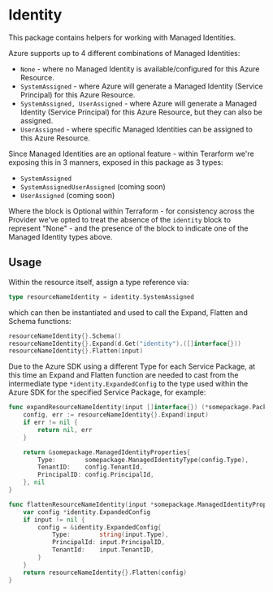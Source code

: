 # Identity

This package contains helpers for working with Managed Identities.

Azure supports up to 4 different combinations of Managed Identities:

* `None` - where no Managed Identity is available/configured for this Azure Resource.
* `SystemAssigned` - where Azure will generate a Managed Identity (Service Principal) for this Azure Resource.
* `SystemAssigned, UserAssigned` - where Azure will generate a Managed Identity (Service Principal) for this Azure Resource, but they can also be assigned.
* `UserAssigned` - where specific Managed Identities can be assigned to this Azure Resource.

Since Managed Identities are an optional feature - within Terarform we're exposing this in 3 manners, exposed in this package as 3 types:

* `SystemAssigned`
* `SystemAssignedUserAssigned` (coming soon)
* `UserAssigned` (coming soon)

Where the block is Optional within Terraform - for consistency across the Provider we've opted to treat the absence of the `identity` block to represent "None" - and the presence of the block to indicate one of the Managed Identity types above.

## Usage

Within the resource itself, assign a type reference via:

```go
type resourceNameIdentity = identity.SystemAssigned
```

which can then be instantiated and used to call the Expand, Flatten and Schema functions:

```go
resourceNameIdentity{}.Schema()
resourceNameIdentity{}.Expand(d.Get("identity").([]interface{}))
resourceNameIdentity{}.Flatten(input)
```

Due to the Azure SDK using a different Type for each Service Package, at this time an Expand and Flatten function are needed to cast from the intermediate type `*identity.ExpandedConfig` to the type used within the Azure SDK for the specified Service Package, for example:

```go
func expandResourceNameIdentity(input []interface{}) (*somepackage.PackageTypeForManagedIdentity, error) {
	config, err := resourceNameIdentity{}.Expand(input)
	if err != nil {
		return nil, err
	}

	return &somepackage.ManagedIdentityProperties{
		Type:        somepackage.ManagedIdentityType(config.Type),
		TenantID:    config.TenantId,
		PrincipalID: config.PrincipalId,
	}, nil
}

func flattenResourceNameIdentity(input *somepackage.ManagedIdentityProperties) []interface{} {
	var config *identity.ExpandedConfig
	if input != nil {
		config = &identity.ExpandedConfig{
			Type:        string(input.Type),
			PrincipalId: input.PrincipalID,
			TenantId:    input.TenantID,
		}
	}
	return resourceNameIdentity{}.Flatten(config)
}
```